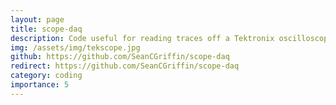 ```yaml
---
layout: page
title: scope-daq
description: Code useful for reading traces off a Tektronix oscilloscope. 
img: /assets/img/tekscope.jpg
github: https://github.com/SeanCGriffin/scope-daq
redirect: https://github.com/SeanCGriffin/scope-daq
category: coding
importance: 5
---
```



